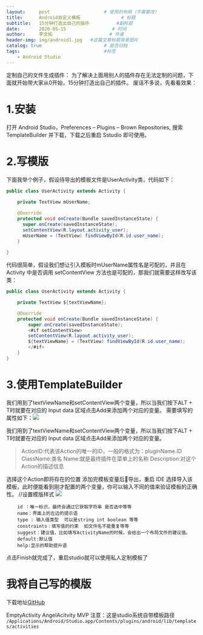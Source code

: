 ```yaml
---
layout:     post                    # 使用的布局（不需要改）
title:      Android自定义模板               # 标题 
subtitle:   15分钟打造出自己的插件          #副标题
date:       2020-05-15                 # 时间
author:     李文拓                     # 作者
header-img: img/android1.jpg   #这篇文章标题背景图片
catalog: true                       # 是否归档
tags:                               #标签
    - Android Studio
---
```



定制自己的文件生成插件：
为了解决上面用别人的插件存在无法定制的问题，下面就开始带大家从0开始，15分钟打造出自己的插件。
废话不多说，先看看效果：

# 1.安装
打开 Android Studio，Preferences – Plugins – Brown Repositories, 搜索TemplateBuilder 并下载，下载之后重启 Sstudio 即可使用。
# 2.写模版
下面我举个例子，假设待导出的模板文件是UserActivity类，代码如下：

```java
public class UserActivity extends Activity {
    
    private TextView mUserName;

    @Override
    protected void onCreate(Bundle savedInstanceState) {
	  super.onCreate(savedInstanceState);
	  setContentView(R.layout.activity_user);
	  mUserName = (TextView) findViewById(R.id.user_name);
    }
  
}
```

代码很简单，假设我们想让引入模板时mUserName属性名是可配的，并且在 Activity 中是否调用 setContentView 方法也是可配的，那我们就需要这样改写该类：

```java
public class UserActivity extends Activity {

    private TextView ${textViewName};

    @Override
    protected void onCreate(Bundle savedInstanceState) {
        super.onCreate(savedInstanceState);
        <#if setContentView>
        setContentView(R.layout.activity_user);
        ${textViewName} = (TextView) findViewById(R.id.user_name);
        </#if>
    }
}
```
# 3.使用TemplateBuilder

我们用到了textViewName和setContentView两个变量，所以当我们按下ALT + T时就要在对应的 Input data 区域点击Add来添加两个对应的变量。
需要填写的属性如下：![](https://upload-images.jianshu.io/upload_images/21988850-47c3aa3a576b54d4.png?imageMogr2/auto-orient/strip%7CimageView2/2/w/1240)

我们用到了textViewName和setContentView两个变量，所以当我们按下ALT + T时就要在对应的 Input data 区域点击Add来添加两个对应的变量。

>ActionID:代表该Action的唯一的ID，一般的格式为：pluginName.ID
ClassName:类名
Name:就是最终插件在菜单上的名称
Description:对这个Action的描述信息

选择这个Action即将存在的位置
添加完模板变量后导出，重启 IDE 选择导入该模板，此时便能看到刚才配置的两个变量，你可以输入不同的值来验证模板的正确性。
//设置模版样式
![](https://upload-images.jianshu.io/upload_images/21988850-59d9e208d6b0d398.png?imageMogr2/auto-orient/strip%7CimageView2/2/w/1240)

```
    id ：唯一标识，最终会通过它获取字符串 是否选中等等
    name：界面上的左边的提示语
    type : 输入值类型  可以是string int boolean 等等
    constraints：填写值的约束  如文件名不能重复等等
    suggest：建议值，比如填写ActivityName的时候，会给出一个布局文件的建议值。
    default:默认值
    help:显示的帮助提升语
```

点击Finish就完成了，重启studio就可以使用私人定制模板了

# 我将自己写的模版
下载地址[GitHub](https://github.com/AngleLwt/Android-Studio-Module)

EmptyActivity
AngelAcitvity
MVP
注意：这是studio系统自带模板路径
`/Applications/Android/Studio.app/Contents/plugins/android/lib/templates/activities `
